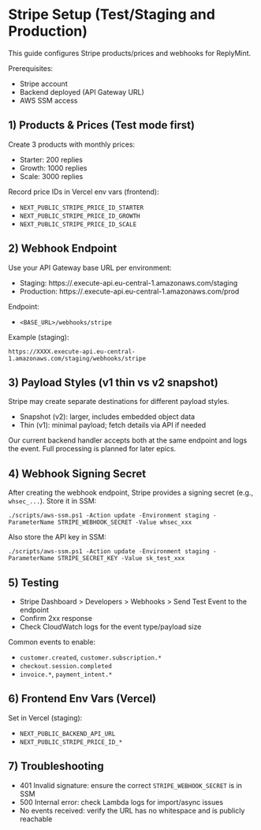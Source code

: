 # Stripe Setup (Test/Staging and Production)

This guide configures Stripe products/prices and webhooks for ReplyMint.

Prerequisites:
- Stripe account
- Backend deployed (API Gateway URL)
- AWS SSM access

## 1) Products & Prices (Test mode first)
Create 3 products with monthly prices:
- Starter: 200 replies
- Growth: 1000 replies
- Scale: 3000 replies

Record price IDs in Vercel env vars (frontend):
- `NEXT_PUBLIC_STRIPE_PRICE_ID_STARTER`
- `NEXT_PUBLIC_STRIPE_PRICE_ID_GROWTH`
- `NEXT_PUBLIC_STRIPE_PRICE_ID_SCALE`

## 2) Webhook Endpoint
Use your API Gateway base URL per environment:
- Staging: https://<staging-id>.execute-api.eu-central-1.amazonaws.com/staging
- Production: https://<prod-id>.execute-api.eu-central-1.amazonaws.com/prod

Endpoint:
- `<BASE_URL>/webhooks/stripe`

Example (staging):
```
https://XXXX.execute-api.eu-central-1.amazonaws.com/staging/webhooks/stripe
```

## 3) Payload Styles (v1 thin vs v2 snapshot)
Stripe may create separate destinations for different payload styles.
- Snapshot (v2): larger, includes embedded object data
- Thin (v1): minimal payload; fetch details via API if needed

Our current backend handler accepts both at the same endpoint and logs the event. Full processing is planned for later epics.

## 4) Webhook Signing Secret
After creating the webhook endpoint, Stripe provides a signing secret (e.g., `whsec_...`). Store it in SSM:
```
./scripts/aws-ssm.ps1 -Action update -Environment staging -ParameterName STRIPE_WEBHOOK_SECRET -Value whsec_xxx
```
Also store the API key in SSM:
```
./scripts/aws-ssm.ps1 -Action update -Environment staging -ParameterName STRIPE_SECRET_KEY -Value sk_test_xxx
```

## 5) Testing
- Stripe Dashboard > Developers > Webhooks > Send Test Event to the endpoint
- Confirm 2xx response
- Check CloudWatch logs for the event type/payload size

Common events to enable:
- `customer.created`, `customer.subscription.*`
- `checkout.session.completed`
- `invoice.*`, `payment_intent.*`

## 6) Frontend Env Vars (Vercel)
Set in Vercel (staging):
- `NEXT_PUBLIC_BACKEND_API_URL`
- `NEXT_PUBLIC_STRIPE_PRICE_ID_*`

## 7) Troubleshooting
- 401 Invalid signature: ensure the correct `STRIPE_WEBHOOK_SECRET` is in SSM
- 500 Internal error: check Lambda logs for import/async issues
- No events received: verify the URL has no whitespace and is publicly reachable
